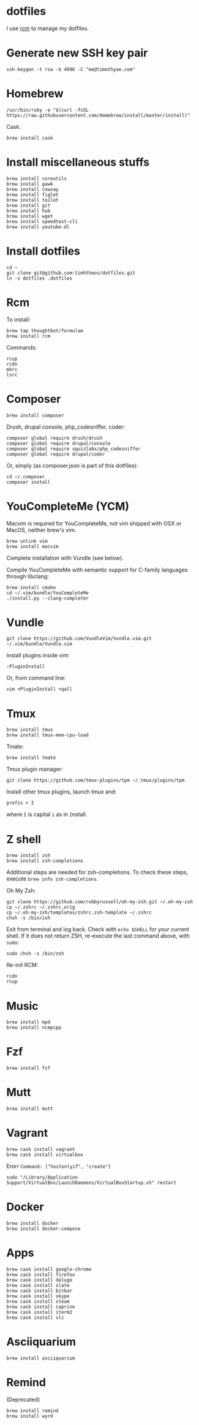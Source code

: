 dotfiles
===

I use [rcm](https://github.com/thoughtbot/rcm) to manage my dotfiles.

Generate new SSH key pair
=====

```
ssh-keygen -t rsa -b 4096 -C "me@timothyae.com"
```

Homebrew
=====

```
/usr/bin/ruby -e "$(curl -fsSL https://raw.githubusercontent.com/Homebrew/install/master/install)"
```

Cask:

```
brew install cask
```

Install miscellaneous stuffs
=====

```
brew install coreutils
brew install gawk
brew install cowsay
brew install figlet
brew install toilet
brew install git
brew install hub
brew install wget
brew install speedtest-cli
brew install youtube-dl
```

Install dotfiles
=====

```
cd ~
git clone git@github.com:timhtheos/dotfiles.git
ln -s dotfiles .dotfiles
```

Rcm
=====

To install:

```
brew tap thoughtbot/formulae
brew install rcm
```

Commands:

```
rcup
rcdn
mkrc
lsrc
```

Composer
=====

```
brew install composer
```

Drush, drupal console, php_codesniffer, coder:

```
composer global require drush/drush
composer global require drupal/console
composer global require squizlabs/php_codesniffer
composer global require drupal/coder
```

Or, simply (as composer.json is part of this dotfiles):

```
cd ~/.composer
composer install
```

YouCompleteMe (YCM)
=====

Macvim is required for YouCompleteMe, not vim shipped with OSX or MacOS, neither brew's vim.

```
brew unlink vim
brew install macvim
```

Complete installation with Vundle (see below).

Compile YouCompleteMe with semantic support for C-family languages through libclang:

```
brew install cmake
cd ~/.vim/bundle/YouCompleteMe
./install.py --clang-completer
```

Vundle
=====

```
git clone https://github.com/VundleVim/Vundle.vim.git ~/.vim/bundle/Vundle.vim
```

Install plugins inside vim:

```
:PluginInstall
```

Or, from command line:

```
vim +PluginInstall +qall
```

Tmux
=====

```
brew install tmux
brew install tmux-mem-cpu-load
```

Tmate:

```
brew install tmate
```

Tmux plugin manager:

```
git clone https://github.com/tmux-plugins/tpm ~/.tmux/plugins/tpm
```

Install other tmux plugins, launch tmux and:

```
prefix + I
```

where `I` is capital `i` as in `I`nstall.

Z shell
=====

```
brew install zsh
brew install zsh-completions
```

Additional steps are needed for zsh-completions. To check these steps, execute `brew info zsh-completions`.

Oh My Zsh:

```
git clone https://github.com/robbyrussell/oh-my-zsh.git ~/.oh-my-zsh
cp ~/.zshrc ~/.zshrc.orig
cp ~/.oh-my-zsh/templates/zshrc.zsh-template ~/.zshrc
chsh -s /bin/zsh
```

Exit from terminal and log back. Check with `echo $SHELL` for your current shell.
If it does not return ZSH, re-execute the last command above, with `sudo`:

```
sudo chsh -s /bin/zsh
```

Re-init RCM:

```
rcdn
rcup
```

Music
=====

```
brew install mpd
brew install ncmpcpp
```

Fzf
=====

```
brew install fzf
```

Mutt
=====

```
brew install mutt
```

Vagrant
=====

```
brew cask install vagrant
brew cask install virtualbox
```

Erorr `Command: ["hostonlyif", "create"]`

```
sudo "/Library/Application Support/VirtualBox/LaunchDaemons/VirtualBoxStartup.sh" restart

```

Docker
=====

```
brew install docker
brew install docker-compose
```

Apps
=====

```
brew cask install google-chrome
brew cask install firefox
brew cask install deluge
brew cask install slate
brew cask install bitbar
brew cask install skype
brew cask install steam
brew cask install caprine
brew cask install iterm2
brew cask install vlc
```

Asciiquarium
=====

```
brew install asciiquarium
```

Remind
=====

(Deprecated)

```
brew install remind
brew install wyrd
```

